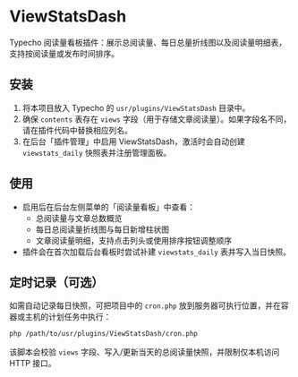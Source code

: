 # ViewStatsDash

Typecho 阅读量看板插件：展示总阅读量、每日总量折线图以及阅读量明细表，支持按阅读量或发布时间排序。

## 安装

1. 将本项目放入 Typecho 的 `usr/plugins/ViewStatsDash` 目录中。
2. 确保 `contents` 表存在 `views` 字段（用于存储文章阅读量）。如果字段名不同，请在插件代码中替换相应列名。
3. 在后台「插件管理」中启用 ViewStatsDash，激活时会自动创建 `viewstats_daily` 快照表并注册管理面板。

## 使用

- 启用后在后台左侧菜单的「阅读量看板」中查看：
  - 总阅读量与文章总数概览
  - 每日总阅读量折线图与每日新增柱状图
  - 文章阅读量明细，支持点击列头或使用排序按钮调整顺序
- 插件会在首次加载后台看板时尝试补建 `viewstats_daily` 表并写入当日快照。

## 定时记录（可选）

如需自动记录每日快照，可把项目中的 `cron.php` 放到服务器可执行位置，并在容器或主机的计划任务中执行：

```bash
php /path/to/usr/plugins/ViewStatsDash/cron.php
```

该脚本会校验 `views` 字段、写入/更新当天的总阅读量快照，并限制仅本机访问 HTTP 接口。
